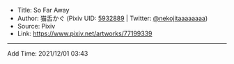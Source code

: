 - Title: So Far Away
- Author: 猫舌かぐ (Pixiv UID: [5932889](https://www.pixiv.net/users/5932889) | Twitter: [@nekojitaaaaaaaa](https://twitter.com/nekojitaaaaaaaa))
- Source: Pixiv
- Link: https://www.pixiv.net/artworks/77199339

---

Add Time: 2021/12/01 03:43